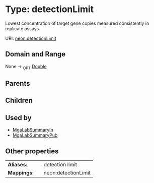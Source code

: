 
# Type: detectionLimit


Lowest concentration of target gene copies measured consistently in replicate assays

URI: [neon:detectionLimit](https://data.neonscience.org/detectionLimit)


## Domain and Range

None ->  <sub>OPT</sub> [Double](types/Double.md)

## Parents


## Children


## Used by

 * [MgaLabSummaryIn](MgaLabSummaryIn.md)
 * [MgaLabSummaryPub](MgaLabSummaryPub.md)

## Other properties

|  |  |  |
| --- | --- | --- |
| **Aliases:** | | detection limit |
| **Mappings:** | | neon:detectionLimit |

